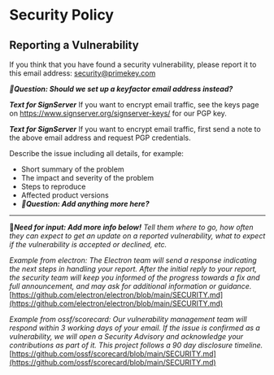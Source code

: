 # Security Policy

## Reporting a Vulnerability
If you think that you have found a security vulnerability, please report it to this email address:  [security@primekey.com](mailto:security@primekey.com)

_:memo:**Question: Should we set up a keyfactor email address instead?**_

_**Text for SignServer**_ If you want to encrypt email traffic, see the keys page on https://www.signserver.org/signserver-keys/ for our PGP key.

_**Text for SignServer**_ If you want to encrypt email traffic, first send a note to the above email address and request PGP credentials.

Describe the issue including all details, for example: 
* Short summary of the problem
* The impact and severity of the problem
* Steps to reproduce
* Affected product versions
* _:memo:**Question: Add anything more here?**_

_____

:memo:_**Need for input: Add more info below!**_ _Tell them where to go, how often they can expect to get an update on a
reported vulnerability, what to expect if the vulnerability is accepted or
declined, etc._

_Example from electron: The Electron team will send a response indicating the next steps in 
handling your report. After the initial reply to your report, the security team 
will keep you informed of the progress towards a fix and full announcement, and 
may ask for additional information or guidance._
[https://github.com/electron/electron/blob/main/SECURITY.md](https://github.com/electron/electron/blob/main/SECURITY.md)

_Example from ossf/scorecard: Our vulnerability management team will respond within 3 working days of your email. If the issue is confirmed as a vulnerability, we will open a Security Advisory and acknowledge your contributions as part of it. This project follows a 90 day disclosure timeline._
[https://github.com/ossf/scorecard/blob/main/SECURITY.md](https://github.com/ossf/scorecard/blob/main/SECURITY.md) 
